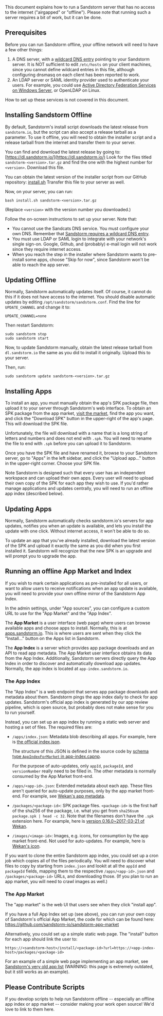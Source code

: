 This document explains how to run a Sandstorm server that has no access to the internet ("airgapped" or "offline"). Please note that running such a server requires a bit of work, but it can be done.

## Prerequisites

Before you can run Sandstorm offline, your offline network will need to have a few other things:

1. A DNS server, with a [wildcard DNS entry](wildcard.md) pointing to your Sandstorm server. It is NOT sufficient to edit `/etc/hosts` on your client machines, since you cannot define wildcard entries in this file, although configuring dnsmasq on each client has been reported to work.
2. An LDAP server or SAML identity provider used to authenticate your users. For example, you could use [Active Directory Federation Services on Windows Server](active-directory.md#windows-server-active-directory), or OpenLDAP on Linux.

How to set up these services is not covered in this document.

## Installing Sandstorm Offline

By default, Sandstorm's install script downloads the latest release from `sandstorm.io`, but the script can also accept a release tarball as a parameter. To use it offline, you will need to obtain the installer script and a release tarball from the internet and transfer them to your server.

You can find and download the latest release by going to: [https://dl.sandstorm.io/](https://dl.sandstorm.io/) Look for the files titled `sandstorm-<version>.tar.gz` and find the one with the highest number for `<version>`. Download this file.

You can obtain the latest version of the installer script from our GitHub repository: [install.sh](https://raw.githubusercontent.com/sandstorm-io/sandstorm/master/install.sh) Transfer this file to your server as well.

Now, on your server, you can run:

    bash install.sh sandstorm-<version>.tar.gz

(Replace `<version>` with the version number you downloaded.)

Follow the on-screen instructions to set up your server. Note that:

- You cannot use the Sandcats DNS service. You must configure your own DNS. Remember that [Sandstorm requires a wildcard DNS entry](wildcard.md).
- You must use LDAP or SAML login to integrate with your network's single sign-on. Google, Github, and (probably) e-mail login will not work since they require internet access.
- When you reach the step in the installer where Sandstorm wants to pre-install some apps, choose "Skip for now", since Sandstorm won't be able to reach the app server.

## Updating Offline

Normally, Sandstorm automatically updates itself. Of course, it cannot do this if it does not have access to the internet. You should disable automatic updates by editing `/opt/sandstorm/sandstorm.conf`. Find the line for `UPDATE_CHANNEL` and change it to:

    UPDATE_CHANNEL=none

Then restart Sandstorm:

    sudo sandstorm stop
    sudo sandstorm start

Now, to update Sandstorm manually, obtain the latest release tarball from `dl.sandstorm.io` the same as you did to install it originally. Upload this to your server.

Then, run:

    sudo sandstorm update sandstorm-<version>.tar.gz

## Installing Apps

To install an app, you must manually obtain the app's SPK package file, then upload it to your server through Sandstorm's web interface. To obtain an SPK package from the app market, [visit the market](https://apps.sandstorm.io), find the app you want, and click the "Download SPK" button in the upper-right of the app's page. This will download the SPK file.

Unfortunately, the file will download with a name that is a long string of letters and numbers and does not end with `.spk`. You will need to rename the file to end with `.spk` before you can upload it to Sandstorm.

Once you have the SPK file and have renamed it, browse to your Sandstorm server, go to "Apps" in the left sidebar, and click the "Upload app..." button in the upper-right corner. Choose your SPK file.

Note Sandstorm is designed such that every user has an independent workspace and can upload their own apps. Every user will need to upload their own copy of the SPK for each app they wish to use. If you'd rather manage applications and updates centrally, you will need to run an offline app index (described below).

## Updating Apps

Normally, Sandstorm automatically checks sandstorm.io's servers for app updates, notifies you when an update is available, and lets you install the update with one click. Without internet access, it won't be able to do so.

To update an app that you've already installed, download the latest version of the SPK and upload it exactly the same as you did when you first installed it. Sandstorm will recognize that the new SPK is an upgrade and will prompt you to upgrade the app.

## Running an offline App Market and Index

If you wish to mark certain applications as pre-installed for all users, or want to allow users to receive notifications when an app update is available, you will need to provide your own offline mirror of the Sandstorm App Index.

In the admin settings, under "App sources", you can configure a custom URL to use for the "App Market" and the "App Index".

The **App Market** is a user interface (web page) where users can browse available apps and choose apps to install. Normally, this is at [apps.sandstorm.io](https://apps.sandstorm.io). This is where users are sent when they click the "Install..." button on the Apps list in Sandstorm.

The **App Index** is a server which provides app package downloads and an API to read app metadata. The App Market user interface obtains its data from the App Index. Additionally, Sandstorm servers directly query the App Index in order to discover and automatically download app updates. Normally, the app index is located at `app-index.sandstorm.io`.

### The App Index

The "App Index" is a web endpoint that serves app package downloads and metadata about them. Sandstorm pings the app index daily to check for app updates. Sandstorm's official app index is generated by our app review pipeline, which is open source, but probably does not make sense for you to run yourself.

Instead, you can set up an app index by running a static web server and hosting a set of files. The required files are:

* `/apps/index.json`: Metadata blob describing all apps. For example, here is [the official index.json](https://app-index.sandstorm.io/apps/index.json).

    The structure of this JSON is defined in the source code by [schema type `AppIndexForMarket` in app-index.capnp](https://github.com/sandstorm-io/sandstorm/blob/master/src/sandstorm/app-index/app-index.capnp#L55).

    For the purpose of auto-updates, only `appId`, `packageId`, and `versionNumber` really need to be filled in. The other metadata is normally consumed by the App Market front-end.

* `/apps/<app-id>.json`: Extended metadata about each app. These files aren't queried for auto-update purposes, only by the app market front-end. For example, see [Wekan's app metadata](https://app-index.sandstorm.io/apps/m86q05rdvj14yvn78ghaxynqz7u2svw6rnttptxx49g1785cdv1h.json).

* `/packages/<package-id>`: SPK package files. `<package-id>` is the first half of the sha256 of the package, i.e. what you get from `sha256sum package.spk | head -c 32`. Note that the filenames don't have the `.spk` extension here. For example, here is [version 0.16.0~2017-03-21 of Wekan](https://app-index.sandstorm.io/packages/5a4a7ae7adbcc0876bdab2b0216d6152).

* `/images/<image-id>`: Images, e.g. icons, for consumption by the app market front-end. Not used for auto-updates. For example, here is [Wekan's icon](https://app-index.sandstorm.io/images/9512e76b225d6aad70dadc2227e2b06f.svg).

If you want to clone the entire Sandstorm app index, you could set up a cron job which copies all of the files periodically. You will need to discover what files to copy by starting from `index.json` and lookit at all the `appId` and `packageId` fields, mapping them to the respective `/apps/<app-id>.json` and `/packages/<package-id>` URLs, and downloading those. (If you plan to run an app market, you will need to crawl images as well.)

### The App Market

The "app market" is the web UI that users see when they click "install app".

If you have a full App Index set up (see above), you can run your own copy of Sandstorm's official App Market, the code for which can be found here: https://github.com/sandstorm-io/sandstorm-app-market

Alternatively, you could set up a simple static web page. The "install" button for each app should link the user to:

    https://<sandstorm-host>/install/<package-id>?url=https://<app-index-host>/packages/<package-id>

For an example of a simple web page implementing an app market, see [Sandstorm's very old app list](https://sandstorm.io/apps/index) (WARNING: this page is extremely outdated, but it still works as an example).

## Please Contribute Scripts

If you develop scripts to help run Sandstorm offline -- especially an offline app index or app market -- consider making your work open source! We'd love to link to them here.
